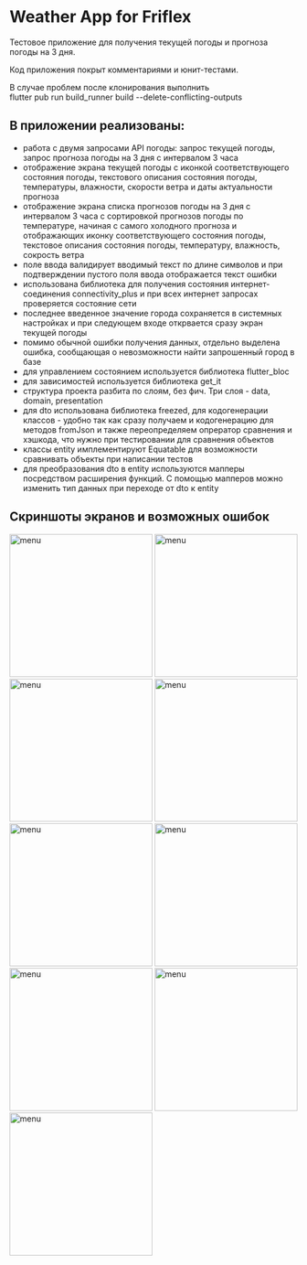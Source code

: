 # Weather App for Friflex
Тестовое приложение для получения текущей погоды и прогноза погоды на 3 дня.   

Код приложения покрыт комментариями и юнит-тестами.

В случае проблем после клонирования выполнить    
flutter pub run build_runner build --delete-conflicting-outputs

## В приложении реализованы:
- работа с двумя запросами API погоды: запрос текущей погоды, запрос прогноза погоды на 3 дня с интервалом 3 часа
- отображение экрана текущей погоды с иконкой соответствующего состояния погоды, текстового описания состояния погоды, температуры, влажности, скорости ветра и даты актуальности прогноза
- отображение экрана списка прогнозов погоды на 3 дня с интервалом 3 часа с сортировкой прогнозов погоды по температуре, начиная с самого холодного прогноза и отображающих иконку соответствующего состояния погоды, текстовое описания состояния погоды, температуру, влажность, сокрость ветра
- поле ввода валидирует вводимый текст по длине символов и при подтверждении пустого поля ввода отображается текст ошибки
- использована библиотека для получения состояния интернет-соединения connectivity_plus и при всех интернет запросах проверяется состояние сети
- последнее введенное значение города сохраняется в системных настройках и при следующем входе открвается сразу экран текущей погоды
- помимо обычной ошибки получения данных, отдельно выделена ошибка, сообщающая о невозможности найти запрошенный город в базе
- для управлением состоянием используется библиотека flutter_bloc
- для зависимостей используется библиотека get_it
- структура проекта разбита по слоям, без фич. Три слоя - data, domain, presentation
- для dto использована библиотека freezed, для кодогенерации классов - удобно так как сразу получаем и кодогенерацию для методов fromJson и также переопределяем 
опрератор сравнения и хэшкода, что нужно при тестировании для сравнения объектов
- классы entity имплементируют Equatable для возможности сравнивать объекты при написании тестов
- для преобразования dto в entity используются мапперы посредством расширения функций. С помощью мапперов можно изменить тип данных при переходе от dto к entity    

## Скриншоты экранов и возможных ошибок  

<img width="250" alt="menu" src="https://user-images.githubusercontent.com/30658712/182982645-30fef464-af55-48b3-b7d7-7d399ad8b30f.png"> <img width="250" alt="menu" src="https://user-images.githubusercontent.com/30658712/182982650-3cddeab6-404e-41f8-9925-c1355f5b0baf.png"> <img width="250" alt="menu" src="https://user-images.githubusercontent.com/30658712/182982739-adb5c18f-d4c6-456a-978b-7dd4a9ac2afb.png"> <img width="250" alt="menu" src="https://user-images.githubusercontent.com/30658712/182983247-9c994d0e-3921-443f-9cd5-41e68c347bc0.png"> 
<img width="250" alt="menu" src="https://user-images.githubusercontent.com/30658712/183085612-967cce4f-c761-46f8-bfa6-3a6680ba962a.png"> 
<img width="250" alt="menu" src="https://user-images.githubusercontent.com/30658712/183085692-875e3930-b5b7-4296-a389-e966fd36a4b3.png"> 
<img width="250" alt="menu" src="https://user-images.githubusercontent.com/30658712/183085537-162918ab-cd44-4f89-965c-454661b885bc.png"> 
<img width="250" alt="menu" src="https://user-images.githubusercontent.com/30658712/183085478-7b14f2a8-cf84-473e-a579-5101aade23eb.png"> 
<img width="250" alt="menu" src="https://user-images.githubusercontent.com/30658712/183085393-79b90de5-6a5e-4bba-9032-a2c7835ef35d.png"> 
